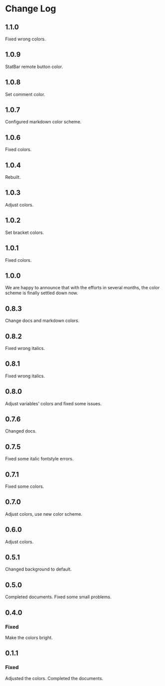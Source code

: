 # Change Log

## 1.1.0

Fixed wrong colors.

## 1.0.9

StatBar remote button color.

## 1.0.8

Set comment color.

## 1.0.7

Configured markdown color scheme.

## 1.0.6

Fixed colors.

## 1.0.4

Rebuilt.

## 1.0.3

Adjust colors.

## 1.0.2

Set bracket colors.

## 1.0.1

Fixed colors.

## 1.0.0

We are happy to announce that with the efforts in several months, the color scheme is finally settled down now.

## 0.8.3

Change docs and markdown colors.

## 0.8.2

Fixed wrong italics.

## 0.8.1

Fixed wrong italics.

## 0.8.0

Adjust variables' colors and fixed some issues.

## 0.7.6

Changed docs.

## 0.7.5

Fixed some italic fontstyle errors.

## 0.7.1

Fixed some colors.

## 0.7.0

Adjust colors, use new color scheme.

## 0.6.0

Adjust colors.

## 0.5.1

Changed background to default.

## 0.5.0

Completed documents. Fixed some small problems.

## 0.4.0

### Fixed

Make the colors bright.

## 0.1.1

### Fixed

Adjusted the colors. Completed the documents.
